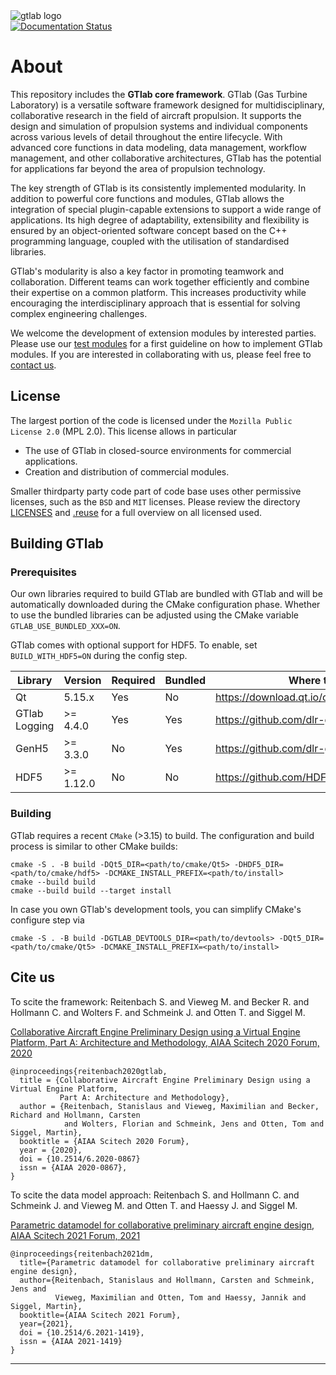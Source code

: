 <!--
SPDX-FileCopyrightText: 2023 German Aerospace Center (DLR)

SPDX-License-Identifier: MPL-2.0+
-->

<img src="https://raw.githubusercontent.com/dlr-gtlab/gtlab-core/master/src/resources/pixmaps/gt-logo.png" alt="gtlab logo" style="max-width: 100%;" class="hideindoc">

<div class="hideindoc" id="badgesbox">
 <a href='https://gtlab.readthedocs.io/en/latest/?badge=latest'>
     <img src='https://readthedocs.org/projects/gtlab/badge/?version=latest' alt='Documentation Status' />
 </a>
 <!-- Add badges here-->
</div>

# About

This repository includes the __GTlab core framework__. GTlab (Gas Turbine Laboratory) is a versatile
software framework designed for multidisciplinary, collaborative research in the field of aircraft propulsion.
It supports the design and simulation of propulsion systems and individual components across various levels
of detail throughout the entire lifecycle. With advanced core functions in data modeling, data management,
workflow management, and other collaborative architectures, GTlab has the potential for applications far beyond the area of propulsion technology.

The key strength of GTlab is its consistently implemented modularity. In addition to powerful core functions and modules, GTlab allows the integration of special plugin-capable extensions to support a wide range of applications. Its high degree of adaptability, extensibility and flexibility is ensured by an object-oriented software concept based on the C++ programming language, coupled with the utilisation of standardised libraries.

GTlab's modularity is also a key factor in promoting teamwork and collaboration. Different teams can work together efficiently and combine their expertise on a common platform. This increases productivity while encouraging the interdisciplinary approach that is essential for solving complex engineering challenges.

We welcome the development of extension modules by interested parties.
Please use our [test modules](https://github.com/dlr-gtlab/gtlab-core/tree/master/tests/modules) for a first guideline on how to implement GTlab modules.
If you are interested in collaborating with us, please feel free to [contact us](https://www.dlr.de/at/de/desktopdefault.aspx/tabid-1500/mailcontact-29012/).

## License

The largest portion of the code is licensed under the `Mozilla Public License 2.0` (MPL 2.0).
This license allows in particular
 - The use of GTlab in closed-source environments for commercial applications.
 - Creation and distribution of commercial modules.

Smaller thirdparty party code part of code base uses other permissive licenses, such as the
`BSD` and `MIT` licenses. Please review the directory [LICENSES](https://github.com/dlr-gtlab/gtlab-core/tree/master/LICENSES) and [.reuse](https://github.com/dlr-gtlab/gtlab-core/tree/master/.reuse)
for a full overview on all licensed used.

## Building GTlab

### Prerequisites

Our own libraries required to build GTlab are bundled with GTlab and will be automatically
downloaded during the CMake configuration phase. Whether to use the bundled libraries can be
adjusted using the CMake variable `GTLAB_USE_BUNDLED_XXX=ON`.

GTlab comes with optional support for HDF5. To enable, set `BUILD_WITH_HDF5=ON` during the config step.

| Library       |  Version  | Required | Bundled | Where to get                                 |
| ------------- | --------- | -------- | ------- | -------------------------------------------- |
| Qt            |  5.15.x   | Yes      | No      | https://download.qt.io/official_releases/qt/ |
| GTlab Logging | >= 4.4.0  | Yes      | Yes     | https://github.com/dlr-gtlab/gt-logging      |
| GenH5         | >= 3.3.0  | No       | Yes     | https://github.com/dlr-gtlab/genh5           |
| HDF5          | >= 1.12.0 | No       | No      | https://github.com/HDFGroup/hdf5/releases    |

### Building

GTlab requires a recent `CMake` (>3.15) to build. The configuration and build process is
similar to other CMake builds:

```
cmake -S . -B build -DQt5_DIR=<path/to/cmake/Qt5> -DHDF5_DIR=<path/to/cmake/hdf5> -DCMAKE_INSTALL_PREFIX=<path/to/install>
cmake --build build
cmake --build build --target install
```

In case you own GTlab's development tools, you can simplify CMake's configure step via

```
cmake -S . -B build -DGTLAB_DEVTOOLS_DIR=<path/to/devtools> -DQt5_DIR=<path/to/cmake/Qt5> -DCMAKE_INSTALL_PREFIX=<path/to/install>
```

## Cite us
To scite the framework: Reitenbach S. and Vieweg  M. and Becker R. and Hollmann C. and Wolters F. and Schmeink J. and Otten T. and Siggel M.

[Collaborative Aircraft Engine Preliminary Design using a Virtual Engine Platform, Part A: Architecture and Methodology, AIAA Scitech 2020 Forum, 2020](https://arc.aiaa.org/doi/10.2514/6.2020-0867)

```
@inproceedings{reitenbach2020gtlab,
  title = {Collaborative Aircraft Engine Preliminary Design using a Virtual Engine Platform,
           Part A: Architecture and Methodology},
  author = {Reitenbach, Stanislaus and Vieweg, Maximilian and Becker, Richard and Hollmann, Carsten
            and Wolters, Florian and Schmeink, Jens and Otten, Tom and Siggel, Martin},
  booktitle = {AIAA Scitech 2020 Forum},
  year = {2020},
  doi = {10.2514/6.2020-0867}
  issn = {AIAA 2020-0867},
}
```

To scite the data model approach: Reitenbach S. and Hollmann C. and Schmeink J.
and Vieweg M. and Otten T. and Haessy J. and Siggel M.

[Parametric datamodel for collaborative preliminary aircraft engine design, AIAA Scitech 2021 Forum, 2021](https://arc.aiaa.org/doi/10.2514/6.2021-1419)

```
@inproceedings{reitenbach2021dm,
  title={Parametric datamodel for collaborative preliminary aircraft engine design},
  author={Reitenbach, Stanislaus and Hollmann, Carsten and Schmeink, Jens and
          Vieweg, Maximilian and Otten, Tom and Haessy, Jannik and Siggel, Martin},
  booktitle={AIAA Scitech 2021 Forum},
  year={2021},
  doi = {10.2514/6.2021-1419},
  issn = {AIAA 2021-1419}
}
```

--------
